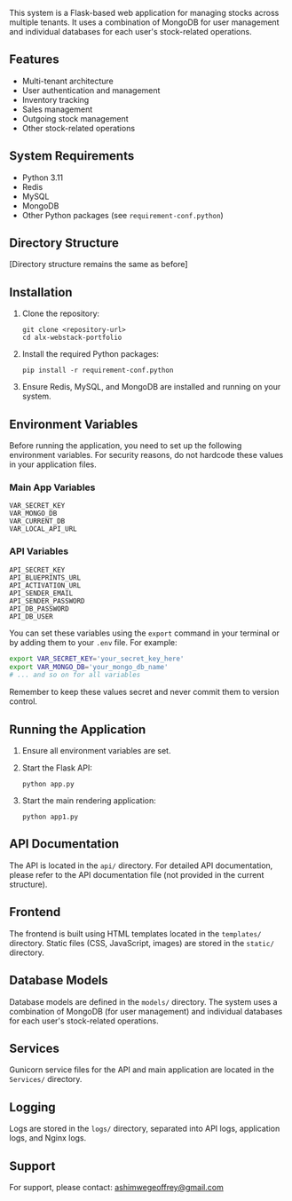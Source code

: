 This system is a Flask-based web application for managing stocks across multiple tenants. It uses a combination of MongoDB for user management and individual databases for each user's stock-related operations.

## Features

- Multi-tenant architecture
- User authentication and management
- Inventory tracking
- Sales management
- Outgoing stock management
- Other stock-related operations

## System Requirements

- Python 3.11
- Redis
- MySQL
- MongoDB
- Other Python packages (see `requirement-conf.python`)

## Directory Structure

[Directory structure remains the same as before]

## Installation

1. Clone the repository:
   ```
   git clone <repository-url>
   cd alx-webstack-portfolio
   ```

2. Install the required Python packages:
   ```
   pip install -r requirement-conf.python
   ```

3. Ensure Redis, MySQL, and MongoDB are installed and running on your system.

## Environment Variables

Before running the application, you need to set up the following environment variables. For security reasons, do not hardcode these values in your application files.

### Main App Variables
```
VAR_SECRET_KEY
VAR_MONGO_DB
VAR_CURRENT_DB
VAR_LOCAL_API_URL
```

### API Variables
```
API_SECRET_KEY
API_BLUEPRINTS_URL
API_ACTIVATION_URL
API_SENDER_EMAIL
API_SENDER_PASSWORD
API_DB_PASSWORD
API_DB_USER
```

You can set these variables using the `export` command in your terminal or by adding them to your `.env` file. For example:

```bash
export VAR_SECRET_KEY='your_secret_key_here'
export VAR_MONGO_DB='your_mongo_db_name'
# ... and so on for all variables
```

Remember to keep these values secret and never commit them to version control.

## Running the Application

1. Ensure all environment variables are set.

2. Start the Flask API:
   ```
   python app.py
   ```

3. Start the main rendering application:
   ```
   python app1.py
   ```

## API Documentation

The API is located in the `api/` directory. For detailed API documentation, please refer to the API documentation file (not provided in the current structure).

## Frontend

The frontend is built using HTML templates located in the `templates/` directory. Static files (CSS, JavaScript, images) are stored in the `static/` directory.

## Database Models

Database models are defined in the `models/` directory. The system uses a combination of MongoDB (for user management) and individual databases for each user's stock-related operations.

## Services

Gunicorn service files for the API and main application are located in the `Services/` directory.

## Logging

Logs are stored in the `logs/` directory, separated into API logs, application logs, and Nginx logs.


## Support

For support, please contact: ashimwegeoffrey@gmail.com
